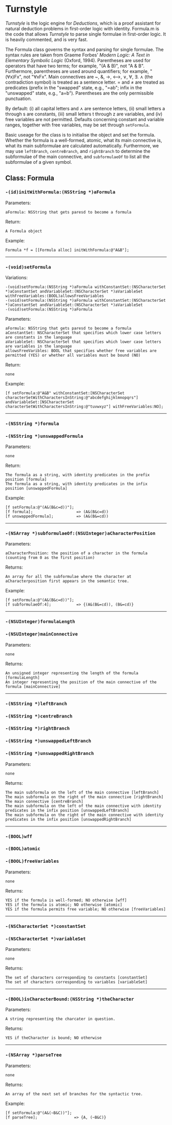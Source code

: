 # Turnstyle

*Turnstyle* is the logic engine for *Deductions*, which is a proof assistant for natural deduction problems in first-order logic with identity.  Formula.m is the code that allows *Turnstyle* to parse single formulae in first-order logic.  It is heavily commented, and is very fast.

The Formula class governs the syntax and parsing for single formulae.  The syntax rules are taken from Graeme Forbes' _Modern Logic: A Text in Elementary Symbolic Logic_ (Oxford, 1994).  Parentheses are used for operators that have two terms; for example, "(A & B)", not "A & B".  Furthermore, parentheses are used around quantifiers; for example, "(∀x)Fx", not "∀xFx".  Main connectives are ~, &, →, &#x27F7;, ∨, ∀, ∃.  ⋏ (the contradiction symbol) is treated as a sentence letter.  = and ≠ are treated as predicates (prefix in the "swapped" state, e.g., "=ab"; infix in the "unswapped" state, e.g., "a=b").  Parentheses are the only permissible punctuation.

By default: (i) all capital letters and ⋏ are sentence letters, (ii) small letters a through s are constants, (iii) small letters t through z are variables, and (iv) free variables are not permitted.  Defaults concerning constant and variable ranges, together with free variables, may be set through `setFormula`.

Basic useage for the class is to initialise the object and set the formula.  Whether the formula is a well-formed, atomic, what its main connective is, what its main subformulae are calculated automatically.  Furthermore, we may use `leftBranch`, `centreBranch`, and `rightBranch` to determine the subformulae of the main connective, and `subformulaeOf` to list all the subformulae of a given symbol.

## Class: Formula

### `-(id)initWithFormula:(NSString *)aFormula`

Parameters:

    aFormula: NSString that gets paresd to become a formula

Return:

    A Formula object

Example:

    Formula *f = [[Formula alloc] initWithFormula:@"A&B"];
***
### `-(void)setFormula`

Variations:

    -(void)setFormula:(NSString *)aFormula withConstantSet:(NSCharacterSet *)aConstantSet andVariableSet:(NSCharacterSet *)aVariableSet withFreeVariables:(BOOL)allowsFreeVariables
    -(void)setFormula:(NSString *)aFormula withConstantSet:(NSCharacterSet *)aConstantSet andVariableSet:(NSCharacterSet *)aVariableSet
    -(void)setFormula:(NSString *)aFormula

Parameters: 

    aFormula: NSString that gets paresd to become a formula
    aConstantSet: NSCharacterSet that specifies which lower case letters are constants in the language
    aVariableSet: NSCharacterSet that specifies which lower case letters are variables in the language
    allowsFreeVaribles: BOOL that specifies whether free variables are permitted (YES) or whether all variables must be bound (NO)

Return:

    none

Example:

    [f setFormula:@"A&B" withConstantSet:[NSCharacterSet characterSetWithCharactersInString:@"abcdefghijklmnopqrs"] andVariableSet:[NSCharacterSet characterSetWithCharactersInString:@"tuvwxyz"] withFreeVariables:NO];

***

### `-(NSString *)formula`
### `-(NSString *)unswappedFormula`

Parameters:

    none

Return:

    The formula as a string, with identity predicates in the prefix position [formula]
    The formula as a string, with identity predicates in the infix position [unswappedFormula]

Example:

    [f setFormula:@"(A&(B&c=d))"];
    [f formula];                   => (A&(B&c=d))
    [f unswappedFormula];          => (A&(B&=cd))

***

### `-(NSArray *)subformulaeOf:(NSUInteger)aCharacterPosition`

Parameters:

    aCharacterPosition: the position of a character in the formula (counting from 0 as the first position)

Returns:

    An array for all the subformulae where the character at aCharacterposition first appears in the semantic tree.

Example:

    [f setFormula:@"(A&(B&c=d))"];
    [f subformulaeOf:4];           => {(A&(B&=cd)), (B&=cd)}

***

### `-(NSUInteger)formulaLength`
### `-(NSUInteger)mainConnective`

Parameters:

    none

Returns:

    An unsigned integer representing the length of the formula [formulaLength]
    An integer representing the position of the main connective of the formula [mainConnective]

***
   
### `-(NSString *)leftBranch`
### `-(NSString *)centreBranch`
### `-(NSString *)rightBranch`
### `-(NSString *)unswappedLeftBranch`
### `-(NSString *)unswappedRightBranch`
Parameters:

    none

Returns:

    The main subformula on the left of the main connective [leftBranch]
    The main subformula on the right of the main connective [rightBranch]
    The main connective [centreBranch]
    The main subformula on the left of the main connective with identity predicates in the infix position [unswappedLeftBranch]
    The main subformula on the right of the main connective with identity predicates in the infix position [unswappedRightBranch]

***

### `-(BOOL)wff`
### `-(BOOL)atomic`
### `-(BOOL)freeVariables`

Parameters:

    none

Returns:

    YES if the formula is well-formed; NO otherwise [wff]
    YES if the formula is atomic; NO otherwise [atomic]
    YES if the formula permits free variable; NO otherwise [freeVariables]

***

### `-(NSCharacterSet *)constantSet`
### `-(NSCharacterSet *)variableSet`

Parameters:

    none

Returns:

    The set of characters corresponding to constants [constantSet]
    The set of characters corresponding to variables [variableSet]

***

### `-(BOOL)isCharacterBound:(NSString *)theCharacter`

Parameters:

    A string representing the charcater in question.

Returns:

    YES if theCharacter is bound; NO otherwise

***

### `-(NSArray *)parseTree`

Parameters:

    none

Returns:

    An array of the next set of branches for the syntactic tree.

Example:

    [f setFormula:@"(A&(~B&C))"];
    [f parseTree];                => {A, (~B&C)}
